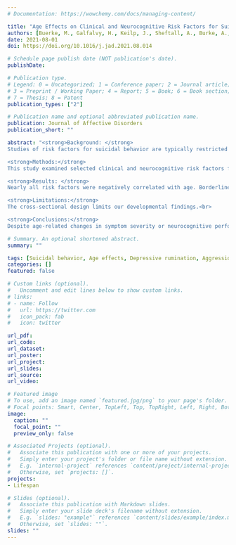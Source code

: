 ```yaml
---
# Documentation: https://wowchemy.com/docs/managing-content/

title: "Age Effects on Clinical and Neurocognitive Risk Factors for Suicide Attempt in Depression— Findings from the AFSP Lifespan study"
authors: [Buerke, M., Galfalvy, H., Keilp, J., Sheftall, A., Burke, A., Bridge, J., Mann, J., Szanto, K.]
date: 2021-08-01
doi: https://doi.org/10.1016/j.jad.2021.08.014

# Schedule page publish date (NOT publication's date).
publishDate:

# Publication type.
# Legend: 0 = Uncategorized; 1 = Conference paper; 2 = Journal article;
# 3 = Preprint / Working Paper; 4 = Report; 5 = Book; 6 = Book section;
# 7 = Thesis; 8 = Patent
publication_types: ["2"]

# Publication name and optional abbreviated publication name.
publication: Journal of Affective Disorders
publication_short: ""

abstract: "<strong>Background: </strong>
Studies of risk factors for suicidal behavior are typically restricted to narrow age ranges, making it difficult to determine if they have the same relevance or potency across the full adult lifespan.<br>

<strong>Methods:</strong>
This study examined selected clinical and neurocognitive risk factors for suicidal behavior – borderline personality traits, aggression, depressive rumination, memory performance, and language fluency– in a multi-site sample (N = 309, ages 16–80) of depressed patients with a recent (last 5 years) suicide attempt or no history of attempt, and demographically similar non-psychiatric controls. We examined cross-sectional age and attempter/non-attempter differences on these risk factors, and whether certain risk factors were more prominent discriminators of past suicide attempt earlier or later in the lifespan. Correlations with age were computed, and logistic regression was used to classify attempter status based on each risk factor and its interaction with age.<br>

<strong>Results: </strong>
Nearly all risk factors were negatively correlated with age. Borderline traits, aggression, memory, and category fluency each predicted attempter status (p < 0.05), but these effects were not different across ages. In contrast, the association between rumination and suicide attempt status differed across the lifespan, becoming a stronger discriminator of past suicidal behavior at older ages.<br>

<strong>Limitations:</strong>
The cross-sectional design limits our developmental findings.<br>

<strong>Conclusions:</strong>
Despite age-related changes in symptom severity or neurocognitive performance, key risk factors for suicidal behavior previously identified in studies with more restricted age-ranges are salient throughout the adult lifespan. In contrast, depressive rumination may be particularly salient in later life."

# Summary. An optional shortened abstract.
summary: ""

tags: [Suicidal behavior, Age effects, Depressive rumination, Aggression, Borderline personality,Neurocognitive deficits]
categories: []
featured: false

# Custom links (optional).
#   Uncomment and edit lines below to show custom links.
# links:
# - name: Follow
#   url: https://twitter.com
#   icon_pack: fab
#   icon: twitter

url_pdf:
url_code:
url_dataset:
url_poster:
url_project:
url_slides:
url_source:
url_video:

# Featured image
# To use, add an image named `featured.jpg/png` to your page's folder. 
# Focal points: Smart, Center, TopLeft, Top, TopRight, Left, Right, BottomLeft, Bottom, BottomRight.
image:
  caption: ""
  focal_point: ""
  preview_only: false

# Associated Projects (optional).
#   Associate this publication with one or more of your projects.
#   Simply enter your project's folder or file name without extension.
#   E.g. `internal-project` references `content/project/internal-project/index.md`.
#   Otherwise, set `projects: []`.
projects: 
- Lifespan

# Slides (optional).
#   Associate this publication with Markdown slides.
#   Simply enter your slide deck's filename without extension.
#   E.g. `slides: "example"` references `content/slides/example/index.md`.
#   Otherwise, set `slides: ""`.
slides: ""
---
```

